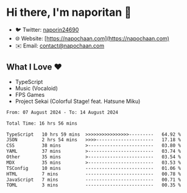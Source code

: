 # Hi there, I'm naporitan 👋

- 🐦 Twitter: [naporin24690](https://twitter.com/naporin24690)
- 🌐 Website: [https://napochaan.com](https://napochaan.com)
- ✉️ Email: [contact@napochaan.com](mailto:contact@napochaan.com)

## What I Love ❤️
- TypeScript
- Music (Vocaloid)
- FPS Games
- Project Sekai (Colorful Stage! feat. Hatsune Miku)

<!--START_SECTION:waka-->

```txt
From: 07 August 2024 - To: 14 August 2024

Total Time: 16 hrs 56 mins

TypeScript   10 hrs 59 mins  >>>>>>>>>>>>>>>>---------   64.92 %
JSON         2 hrs 54 mins   >>>>---------------------   17.18 %
CSS          38 mins         >------------------------   03.80 %
YAML         37 mins         >------------------------   03.74 %
Other        35 mins         >------------------------   03.54 %
MDX          35 mins         >------------------------   03.53 %
TSConfig     10 mins         -------------------------   01.06 %
HTML         7 mins          -------------------------   00.78 %
JavaScript   7 mins          -------------------------   00.71 %
TOML         3 mins          -------------------------   00.35 %
```

<!--END_SECTION:waka-->

